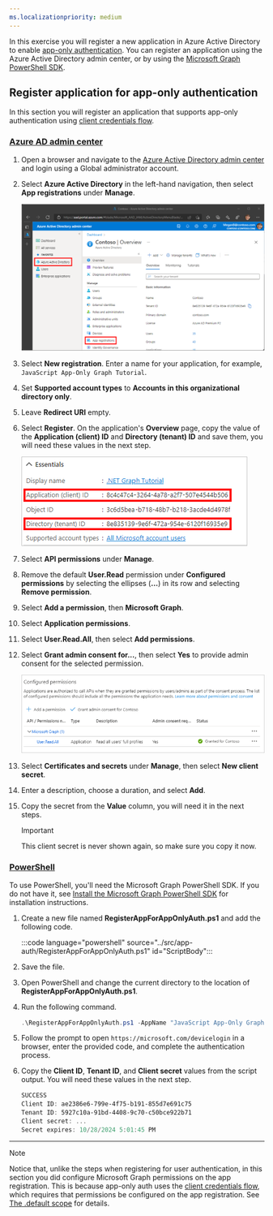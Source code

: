 ```yaml
---
ms.localizationpriority: medium
---
```


<!-- markdownlint-disable MD041 MD051 -->

In this exercise you will register a new application in Azure Active Directory to enable [app-only authentication](/graph/auth-v2-service). You can register an application using the Azure Active Directory admin center, or by using the [Microsoft Graph PowerShell SDK](/graph/powershell/get-started).

## Register application for app-only authentication

In this section you will register an application that supports app-only authentication using [client credentials flow](/azure/active-directory/develop/v2-oauth2-client-creds-grant-flow).

### [Azure AD admin center](#tab/aad)

1. Open a browser and navigate to the [Azure Active Directory admin center](https://aad.portal.azure.com) and login using a Global administrator account.

1. Select **Azure Active Directory** in the left-hand navigation, then select **App registrations** under **Manage**.

    ![A screenshot of the App registrations ](../../../images/aad-portal-app-registrations.png)

1. Select **New registration**. Enter a name for your application, for example, `JavaScript App-Only Graph Tutorial`.

1. Set **Supported account types** to **Accounts in this organizational directory only**.

1. Leave **Redirect URI** empty.

1. Select **Register**. On the application's **Overview** page, copy the value of the **Application (client) ID** and **Directory (tenant) ID** and save them, you will need these values in the next step.

    ![A screenshot of the application ID of the new app registration](../../../images/dotnet/aad-application-id.png)

1. Select **API permissions** under **Manage**.

1. Remove the default **User.Read** permission under **Configured permissions** by selecting the ellipses (**...**) in its row and selecting **Remove permission**.

1. Select **Add a permission**, then **Microsoft Graph**.

1. Select **Application permissions**.

1. Select **User.Read.All**, then select **Add permissions**.

1. Select **Grant admin consent for...**, then select **Yes** to provide admin consent for the selected permission.

    ![A screenshot of the Configured permissions table after granting admin consent](../../../images/aad-configured-permissions.png)

1. Select **Certificates and secrets** under **Manage**, then select **New client secret**.

1. Enter a description, choose a duration, and select **Add**.

1. Copy the secret from the **Value** column, you will need it in the next steps.

    > [!IMPORTANT]
    > This client secret is never shown again, so make sure you copy it now.

### [PowerShell](#tab/powershell)

To use PowerShell, you'll need the Microsoft Graph PowerShell SDK. If you do not have it, see [Install the Microsoft Graph PowerShell SDK](/graph/powershell/installation) for installation instructions.

1. Create a new file named **RegisterAppForAppOnlyAuth.ps1** and add the following code.

    :::code language="powershell" source="../src/app-auth/RegisterAppForAppOnlyAuth.ps1" id="ScriptBody":::

1. Save the file.

1. Open PowerShell and change the current directory to the location of **RegisterAppForAppOnlyAuth.ps1**.

1. Run the following command.

    ```powershell
    .\RegisterAppForAppOnlyAuth.ps1 -AppName "JavaScript App-Only Graph Tutorial" -GraphScopes "User.Read.All"
    ```

1. Follow the prompt to open `https://microsoft.com/devicelogin` in a browser, enter the provided code, and complete the authentication process.

1. Copy the **Client ID**, **Tenant ID**, and **Client secret** values from the script output. You will need these values in the next step.

    ```powershell
    SUCCESS
    Client ID: ae2386e6-799e-4f75-b191-855d7e691c75
    Tenant ID: 5927c10a-91bd-4408-9c70-c50bce922b71
    Client secret: ...
    Secret expires: 10/28/2024 5:01:45 PM
    ```

---

> [!NOTE]
> Notice that, unlike the steps when registering for user authentication, in this section you did configure Microsoft Graph permissions on the app registration. This is because app-only auth uses the [client credentials flow](/azure/active-directory/develop/v2-oauth2-client-creds-grant-flow), which requires that permissions be configured on the app registration. See [The .default scope](/azure/active-directory/develop/v2-permissions-and-consent#the-default-scope) for details.
